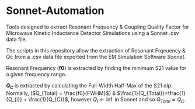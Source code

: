 # Sonnet-Automation
Tools designed to extract Resonant Frequency &amp; Coupling Quality Factor for Microwave Kinetic Inductance Detector Simulations using a Sonnet .csv data file. 

The scripts in this repository allow the extraction of Resonant Frqeuency &amp; Qc from a .csv data file exported from the EM Simulation Software _Sonnet_.

Resonant Frequency (**f0**) is extracted by finding the minimum S21 value for a given frequency range.

**$Q_{C}$** is extracted by calculating the Full-Width Half-Max of the S21 dip. Normally, ($Q_{Total} = \frac{f0}{FWHM}$) & $\frac{1}{Q_{Total}}=\frac{1}{Q_{i}} + \frac{1}{Q_{C}}$, however $Q_{i} \leftarrow \inf$ in Sonnet and so $Q_{Total} \approx Q_{C}$.
